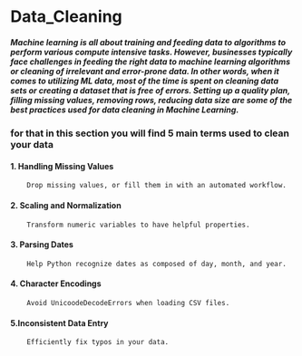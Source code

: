 # Data_Cleaning


##### Machine learning is all about training and feeding data to algorithms to perform various compute intensive tasks. However, businesses typically face challenges in feeding the right data to machine learning algorithms or cleaning of irrelevant and error-prone data. In other words, when it comes to utilizing ML data, most of the time is spent on cleaning data sets or creating a dataset that is free of errors. Setting up a quality plan, filling missing values, removing rows, reducing data size are some of the best practices used for data cleaning in Machine Learning.


### for that in this section you will find 5 main terms used to clean your data


#### 1. Handling Missing Values
        Drop missing values, or fill them in with an automated workflow.
#### 2. Scaling and Normalization
        Transform numeric variables to have helpful properties.
#### 3. Parsing Dates
        Help Python recognize dates as composed of day, month, and year.
#### 4. Character Encodings
        Avoid UnicoodeDecodeErrors when loading CSV files.
#### 5.Inconsistent Data Entry
        Efficiently fix typos in your data.
